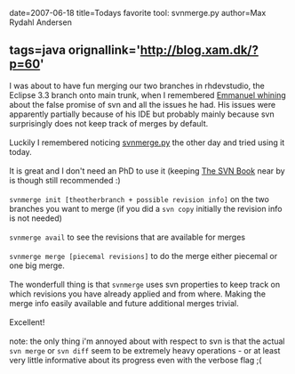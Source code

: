 date=2007-06-18
title=Todays favorite tool: svnmerge.py
author=Max Rydahl Andersen

tags=java 
orignallink='http://blog.xam.dk/?p=60'
---
<div><p>I was about to have fun merging our two branches in rhdevstudio, the Eclipse 3.3 branch onto main trunk, when I remembered <a href="http://blog.emmanuelbernard.com/2007/02/svn-false-promises.html">Emmanuel whining </a> about the false promise of svn and all the issues he had. His issues were apparently partially because of his IDE but probably mainly because svn surprisingly does not keep track of merges by default.
<br><br>
Luckily I remembered noticing <a href="http://www.orcaware.com/svn/wiki/Svnmerge.py">svnmerge.py</a> the other day and tried using it today.
<br><br>
It is great and I don't need an PhD to use it (keeping <a href="http://svnbook.red-bean.com/">The SVN Book</a> near by is though still recommended :)
<br><br><code>svnmerge init [theotherbranch + possible revision info]</code> on the two branches you want to merge (if you did a <code>svn copy</code> initially the revision info is not needed)
<br><br><code>svnmerge avail</code> to see the revisions that are available for merges
<br><br><code>svnmerge merge [piecemal revisions]</code> to do the merge either piecemal or one big merge.
<br><br>
The wonderfull thing is that <code>svnmerge</code> uses svn properties to keep track on which revisions you have already applied and from where.
Making the merge info easily available and future additional merges trivial.
<br><br>
Excellent!
<br><br>
note: the only thing i'm annoyed about with respect to svn is that the actual <code>svn merge</code> or <code>svn diff</code> seem to be extremely heavy operations - or at least very little informative about its progress even with the verbose flag ;(
<br><br><br><br></p></div>
